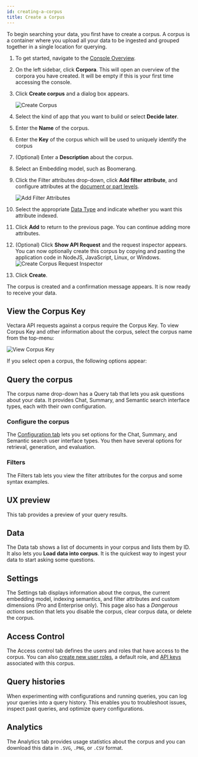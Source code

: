```yaml
---
id: creating-a-corpus
title: Create a Corpus
---
```


To begin searching your data, you first have to create a corpus. A corpus 
is a container where you upload all your data to be ingested and grouped 
together in a single location for querying.

1. To get started, navigate to the [Console Overview](https://console.vectara.com/overview).
2. On the left sidebar, click **Corpora**. This 
   will open an overview of the corpora you have created. It will be empty 
   if this is your first time accessing the console.
3. Click **Create corpus** and a dialog box appears.
   
   ![Create Corpus](/img/create_corpus.png)
4. Select the kind of app that you want to build or select **Decide later**.
5. Enter the **Name** of the corpus.
6. Enter the **Key** of the corpus which will be used to uniquely identify the corpus
7. (Optional) Enter a **Description** about the corpus.
8. Select an Embedding model, such as Boomerang.
9. Click the Filter attributes drop-down, click **Add filter attribute**, and 
   configure attributes at the [document or part levels](/docs/learn/metadata-search-filtering/filter-overview#document-level-and-part-level-metadata).

   ![Add Filter Attributes](/img/add_filter_attributes.png)
10. Select the appropriate [Data Type](/docs/api-reference/search-apis/sql/data-types) and indicate 
    whether you want this attribute indexed.
11. Click **Add** to return to the previous page. You can continue adding more attributes.
12. (Optional) Click **Show API Request** and the request inspector appears. You can now 
   optionally create this corpus by copying and pasting the application code 
   in NodeJS, JavaScript, Linux, or Windows.
     ![Create Corpus Request Inspector](/img/create-corpus-api-request.png)
13. Click **Create**.
  
The corpus is created and a confirmation message appears. It is now ready to 
receive your data.

## View the Corpus Key

Vectara API requests against a corpus require the Corpus Key. To view Corpus 
Key and other information about the corpus, select the corpus name from the 
top-menu:

![View Corpus Key](/img/corpus_dropdown.png)

If you select open a corpus, the following options appear:

## Query the corpus

The corpus name drop-down has a Query tab that lets you ask questions about 
your data. It provides Chat, Summary, and Semantic search interface types, 
each with their own configuration.

### Configure the corpus

The [Configuration tab](/docs/console-ui/configure-queries) lets you set options for the Chat, Summary, and Semantic 
search user interface types. You then have several options for retrieval, 
generation, and evaluation.

### Filters

The Filters tab lets you view the filter attributes for the corpus and some 
syntax examples.

## UX preview

This tab provides a preview of your query results.

## Data

The Data tab shows a list of documents in your corpus and lists them by ID. 
It also lets you **Load data into corpus**. It is the quickest way to ingest 
your data to start asking some questions. 

## Settings

The Settings tab displays information about the corpus, the current embedding 
model, indexing semantics, and filter attributes and custom dimensions (Pro 
and Enterprise only). This page also has a _Dangerous actions_ section that 
lets you disable the corpus, clear corpus data, or delete the corpus.

## Access Control

The Access control tab defines the users and roles that have access to the 
corpus. You can also [create new user roles](/docs/learn/authentication/role-based-access-control), 
a default role, and [API keys](/docs/console-ui/api-access-overview) associated with this corpus.

## Query histories

When experimenting with configurations and running queries, you can log your 
queries into a query history. This enables you to troubleshoot issues, inspect 
past queries, and optimize query configurations.

## Analytics

The Analytics tab provides usage statistics about the corpus and you can 
download this data in `.SVG`, `.PNG`, or `.CSV` format.

